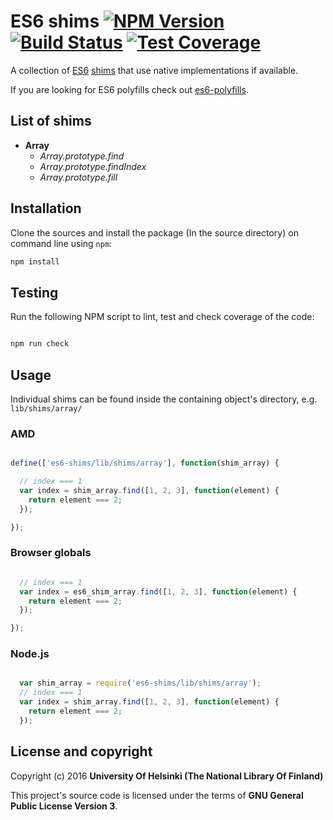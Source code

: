 # ES6 shims [![NPM Version](https://img.shields.io/npm/v/es6-shims.svg)](https://npmjs.org/package/es6-shims) [![Build Status](https://travis-ci.org/NatLibFi/es6-shims.svg)](https://travis-ci.org/NatLibFi/es6-shims) [![Test Coverage](https://codeclimate.com/github/NatLibFi/es6-shims/badges/coverage.svg)](https://codeclimate.com/github/NatLibFi/es6-shims/coverage)

A collection of [ES6](https://en.wikipedia.org/wiki/ECMAScript#ES6) [shims](https://en.wikipedia.org/wiki/Shim_%28computing%29) that use native implementations if available.

If you are looking for ES6 polyfills check out [es6-polyfills](https://github.com/natlibfi/es6-polyfills).

## List of shims

- **Array**
  - *Array.prototype.find* 
  - *Array.prototype.findIndex*
  - *Array.prototype.fill*

## Installation

Clone the sources and install the package (In the source directory) on command line using `npm`:

```sh
npm install
```

## Testing

Run the following NPM script to lint, test and check coverage of the code:

```javascript

npm run check

```

## Usage

Individual shims can be found inside the containing object's directory, e.g. `lib/shims/array/`

### AMD

```javascript

define(['es6-shims/lib/shims/array'], function(shim_array) {

  // index === 1
  var index = shim_array.find([1, 2, 3], function(element) {
    return element === 2;
  });

});


```

### Browser globals

```javascript

  // index === 1
  var index = es6_shim_array.find([1, 2, 3], function(element) {
    return element === 2;
  });

});


```

### Node.js

```javascript

  var shim_array = require('es6-shims/lib/shims/array');
  // index === 1
  var index = shim_array.find([1, 2, 3], function(element) {
    return element === 2;
  });


```

## License and copyright

Copyright (c) 2016 **University Of Helsinki (The National Library Of Finland)**

This project's source code is licensed under the terms of **GNU General Public License Version 3**.
